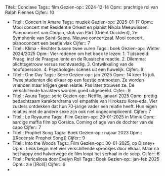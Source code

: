 Titel:: Conclave
Tags:: film
Gezien-op:: 2024-12-14
Opm:: prachtige rol van Ralph Fiennes 
Cijfer:: 10

- Titel:: Concert in Amare
  Tags:: muziek
  Gezien-op:: 2025-01-17
  Opm:: Mooi concert met Residentie Orkest en pianist Nikola Meeuwissen. Pianoconcert van  Chopin, stuk van Pärt (Oriënt Occident), 2e Symphonie van Saint-Saens. Nieuwe concertzaal. Mooi concert, pianoconcert een beetje vlak
  Cijfer:: 7
- Titel:: Klima - Rechter tussen twee vuren
  Tags:: boek
  Gezien-op:: Winter 2024/2025
  Opm:: Vier redenen om het boek te lezen: 1. Tijdsbeeld: Praag, incl de Praagse lente en de Russische reactie. 2. Dilemma: plichtsgetrouw versus rechtvaardig. 3. Ontwikkeling van de hoofdpersoon. 4. Psychologie: scènes uit een huwelijk.
  Cijfer:: 9
- Titel:: One Day
  Tags:: Serie
  Gezien-op:: jan 2025
  Opm:: 14 keer 15 juli. Twee studenten die elkaar op een feestje ontmoeten. Ze worden vrienden maar krijgen geen relatie. Pas later trouwen ze. De verschillende karakters worden goed uitgebeeld. 
  Cijfer:: 9
- Titel:: Asura
  Tags:: serie
  Gezien-op:: Netflix, januari 2025
  Opm:: prettig bedachtzaam karakterdrama vol empathie van Hirokazu Kore-eda. Vier zusters ontdekken dat hun 70-jarige vader een relatie heeft. Hun eigen relaties met de andere sexe zijn ook niet ongecompliceerd.
  Cijfer:: 7
- Titel:: Le Royaume
  Tags:: Film
  Gezien-op:: 29-01-2025 in Mimik
  Opm:: aardige maffia film op Corsica. Coming of age van de dochter van de capo
  Cijfer:: 7
- Titel:: Prophet Song
  Tags:: Boek
  Gezien-op:: najaar 2023
  Opm:: [[Recensie Prophet Song]] 
  Cijfer:: 9
- Titel:: Into the Woods 
  Tags:: Film
  Gezien-op:: 30-01-2025, op Disney+
  Opm:: Leuk begin met vier verschillende sprookjes door elkaar. Maar na het happy end halverwege de film loopt het verhaal in de soep.
  Cijfer:: 6
- Titel:: Pericallosa door Evelyn Roll
  Tags:: Boek
  Gezien-op:: jan-feb 2025
  Opm:: zie [[Roll]]
  Cijfer:: 6
-